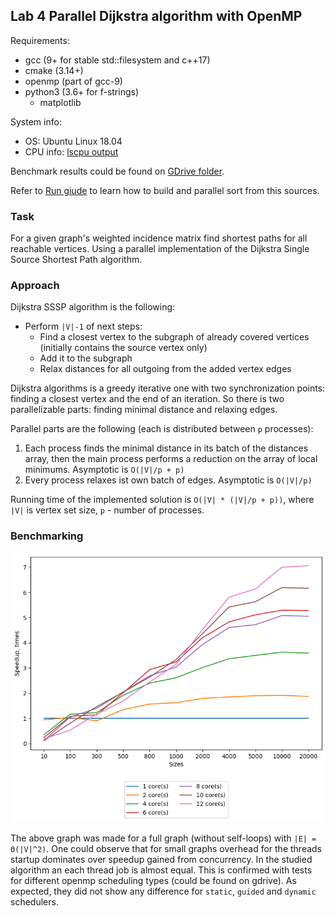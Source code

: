 ## Lab 4 Parallel Dijkstra algorithm with OpenMP

Requirements:
* gcc (9+ for stable std::filesystem and c++17)
* cmake (3.14+)
* openmp (part of gcc-9)
* python3 (3.6+ for f-strings)
  * matplotlib

System info:
* OS: Ubuntu Linux 18.04
* CPU info: [lscpu output](../lab1/md/cpu_characteristics.md)

Benchmark results could be found on [GDrive folder](https://drive.google.com/drive/folders/1PE1zz804wFzeBO6RbOfv-GltMyzoxwBz?usp=sharing).

Refer to [Run giude](./md/run_guide.md) to learn how to build and parallel sort from this sources.

### Task

For a given graph's weighted incidence matrix find shortest paths for all reachable vertices.
Using a parallel implementation of the Dijkstra Single Source Shortest Path algorithm. 

### Approach
Dijkstra SSSP algorithm is the following:
* Perform `|V|-1` of next steps:
    * Find a closest vertex to the subgraph of already covered vertices (initially contains the source vertex only)
    * Add it to the subgraph
    * Relax distances for all outgoing from the added vertex edges 

Dijkstra algorithms is a greedy iterative one with two synchronization points: finding a closest vertex and the end of an iteration.
So there is two parallelizable parts: finding minimal distance and relaxing edges.

Parallel parts are the following (each is distributed between `p` processes): 
1. Each process finds the minimal distance in its batch of the distances array, then the main process performs a reduction on the array of local minimums.
Asymptotic is `O(|V|/p + p)`
2. Every process relaxes ist own batch of edges. Asymptotic is `O(|V|/p)`

Running time of the implemented solution is `O(|V| * (|V|/p + p))`, where `|V|` is vertex set size, `p` - number of processes.

### Benchmarking

![Image](./images/static.png)

The above graph was made for a full graph (without self-loops) with `|E| = Θ(|V|^2)`.
One could observe that for small graphs overhead for the threads startup dominates over speedup gained from concurrency.
In the studied algorithm an each thread job is almost equal.
This is confirmed with tests for different openmp scheduling types (could be found on gdrive). As expected, they did not show any difference for `static`, `guided` and `dynamic` schedulers.
